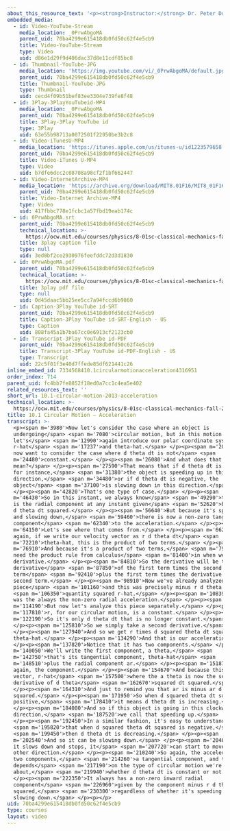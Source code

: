 ```yaml
---
about_this_resource_text: '<p><strong>Instructor:</strong> Dr. Peter Dourmashkin</p>'
embedded_media:
  - id: Video-YouTube-Stream
    media_location: _0PrwAbgoMA
    parent_uid: 70ba4299e615418db0fd50c62f4e5cb9
    title: Video-YouTube-Stream
    type: Video
    uid: d86e1d29f9d406dac37d8e11cdf85bc8
  - id: Thumbnail-YouTube-JPG
    media_location: 'https://img.youtube.com/vi/_0PrwAbgoMA/default.jpg'
    parent_uid: 70ba4299e615418db0fd50c62f4e5cb9
    title: Thumbnail-YouTube-JPG
    type: Thumbnail
    uid: cecd4f09b51bef83ee3304e739fe8f48
  - id: 3Play-3PlayYouTubeid-MP4
    media_location: _0PrwAbgoMA
    parent_uid: 70ba4299e615418db0fd50c62f4e5cb9
    title: 3Play-3Play YouTube id
    type: 3Play
    uid: 63e55b98713a0072501f22950be3b2c8
  - id: Video-iTunesU-MP4
    media_location: 'https://itunes.apple.com/us/itunes-u/id1223579658'
    parent_uid: 70ba4299e615418db0fd50c62f4e5cb9
    title: Video-iTunes U-MP4
    type: Video
    uid: b7dfe6dcc2c08708a98cf2f1bf662447
  - id: Video-InternetArchive-MP4
    media_location: 'https://archive.org/download/MIT8.01F16/MIT8_01F16_L10v01_360p.mp4'
    parent_uid: 70ba4299e615418db0fd50c62f4e5cb9
    title: Video-Internet Archive-MP4
    type: Video
    uid: 417fbbc778e1fcbc1a57fbd19eab174c
  - id: 0PrwAbgoMA.srt
    parent_uid: 70ba4299e615418db0fd50c62f4e5cb9
    technical_location: >-
      https://ocw.mit.edu/courses/physics/8-01sc-classical-mechanics-fall-2016/week-3-circular-motion/10.1-circular-motion-2013-acceleration/10.1-circular-motion-2013-acceleration/0PrwAbgoMA.srt
    title: 3play caption file
    type: null
    uid: 3ed0bf2ce2930976feefddc72d3d1830
  - id: 0PrwAbgoMA.pdf
    parent_uid: 70ba4299e615418db0fd50c62f4e5cb9
    technical_location: >-
      https://ocw.mit.edu/courses/physics/8-01sc-classical-mechanics-fall-2016/week-3-circular-motion/10.1-circular-motion-2013-acceleration/10.1-circular-motion-2013-acceleration/0PrwAbgoMA.pdf
    title: 3play pdf file
    type: null
    uid: 0d45daac5bb25ee5cc7a94fccd6b9860
  - id: Caption-3Play YouTube id-SRT
    parent_uid: 70ba4299e615418db0fd50c62f4e5cb9
    title: Caption-3Play YouTube id-SRT-English - US
    type: Caption
    uid: 808fa45a1b7ba67cc0e6913cf2123cb0
  - id: Transcript-3Play YouTube id-PDF
    parent_uid: 70ba4299e615418db0fd50c62f4e5cb9
    title: Transcript-3Play YouTube id-PDF-English - US
    type: Transcript
    uid: 22c5f01f3e40d7ffede85df621441c26
inline_embed_id: 7334568410.1circularmotionacceleration4316951
order_index: 714
parent_uid: fc4bb7fe8852f18ed0a7cc1c4ea5e402
related_resources_text: ''
short_url: 10.1-circular-motion-2013-acceleration
technical_location: >-
  https://ocw.mit.edu/courses/physics/8-01sc-classical-mechanics-fall-2016/week-3-circular-motion/10.1-circular-motion-2013-acceleration/10.1-circular-motion-2013-acceleration
title: 10.1 Circular Motion – Acceleration
transcript: >-
  <p><span m='3980'>Now let's consider the case where an object is
  undergoing</span> <span m='7080'>circular motion, but in this motion
  let's</span> <span m='12990'>again introduce our polar coordinate system,
  r-hat</span> <span m='17237'>and theta-hat.</span> </p><p><span m='20340'>We
  now want to consider the case where d theta dt is not</span> <span
  m='24480'>constant.</span> </p><p><span m='26080'>And what does that
  mean?</span> </p><p><span m='27590'>That means that if d theta dt is positive,
  for instance,</span> <span m='31380'>the object is speeding up in this
  direction,</span> <span m='34480'>or if d theta dt is negative, the
  object</span> <span m='37100'>is slowing down in this direction.</span>
  </p><p><span m='42820'>That's one type of case.</span> </p><p><span
  m='46430'>So in this instant, we always know</span> <span m='49290'>that there
  is the radial component at any instant given</span> <span m='52620'>by minus r
  d theta dt squared.</span> </p><p><span m='56640'>But because it's speeding up
  and slowing down,</span> <span m='59460'>there is now a non-zero tangential
  component</span> <span m='62340'>to the acceleration.</span> </p><p><span
  m='64150'>Let's see where that comes from.</span> </p><p><span m='66280'>So
  again, if we write our velocity vector as r d theta dt</span> <span
  m='72210'>theta-hat, this is the product of two terms.</span> </p><p><span
  m='76910'>And because it's a product of two terms,</span> <span m='79070'>we
  need the product rule from calculus</span> <span m='81400'>in when we take a
  derivative.</span> </p><p><span m='84810'>So the derivative will be the
  derivative</span> <span m='87850'>of the first term times the second
  term</span> <span m='92410'>plus the first term times the derivative of the
  second term.</span> </p><p><span m='98910'>Now we've already analyzed this
  piece</span> <span m='101160'>and this was precisely minus r d theta dt</span>
  <span m='106350'>quantity squared r-hat.</span> </p><p><span m='108390'>That
  was the always the non-zero radial acceleration.</span> </p><p><span
  m='114190'>But now let's analyze this piece separately.</span> </p><p><span
  m='117810'>r, for our circular motion, is a constant.</span> </p><p><span
  m='122190'>So it's only d theta dt that is no longer constant.</span>
  </p><p><span m='125810'>So we simply take a second derivative.</span>
  </p><p><span m='127940'>And so we get r times d squared theta dt squared
  theta-hat.</span> </p><p><span m='134290'>And that is our acceleration.</span>
  </p><p><span m='137820'>Notice that it has two components.</span> </p><p><span
  m='140050'>We'll write the first component, a theta,</span> <span
  m='142750'>that's its tangential component, theta-hat</span> <span
  m='148510'>plus the radial component ar.</span> </p><p><span m='151870'>That's
  again, the component.</span> </p><p><span m='154670'>And because this is a
  vector, r-hat</span> <span m='157500'>where the a theta is now the second
  derivative of d theta</span> <span m='162670'>squared dt squared.</span>
  </p><p><span m='164310'>And just to remind you that ar is minus ar d theta dt
  squared.</span> </p><p><span m='171950'>So when d squared theta dt squared is
  positive,</span> <span m='178410'>it means d theta dt is increasing.</span>
  </p><p><span m='184080'>And so if this object is going in this clockwise
  direction,</span> <span m='187520'>we call that speeding up.</span>
  </p><p><span m='192450'>In a similar fashion, it's easy to understand</span>
  <span m='195820'>that when d squared theta dt squared is negative,</span>
  <span m='199450'>then d theta dt is decreasing.</span> </p><p><span
  m='202540'>And so it can be slowing down.</span> </p><p><span m='204680'>Or if
  it slows down and stops, it</span> <span m='207720'>can start to move in the
  other direction.</span> </p><p><span m='210240'>So again, the acceleration has
  two components,</span> <span m='214260'>a tangential component, and that
  depends</span> <span m='217190'>on the type of circular motion we're talking
  about,</span> <span m='219940'>whether d theta dt is constant or not.</span>
  </p><p><span m='222350'>It always has a non-zero inward radial
  component</span> <span m='226960'>given by the component minus r d theta dt
  squared,</span> <span m='230300'>regardless of whether it's speeding up or
  slowing down.</span> </p><p></p>
uid: 70ba4299e615418db0fd50c62f4e5cb9
type: courses
layout: video
---
```

